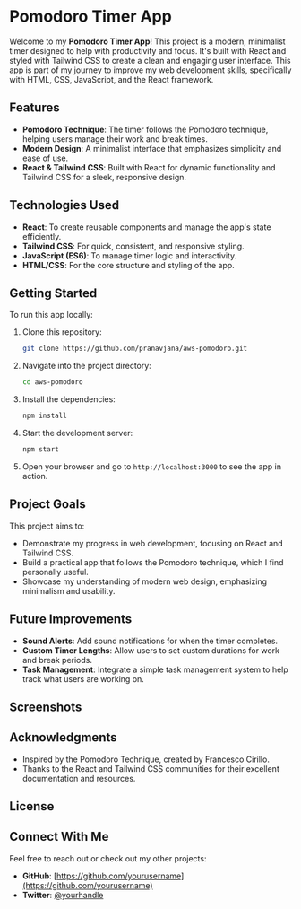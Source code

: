 # Pomodoro Timer App

Welcome to my **Pomodoro Timer App**! This project is a modern, minimalist timer designed to help with productivity and focus. It's built with React and styled with Tailwind CSS to create a clean and engaging user interface. This app is part of my journey to improve my web development skills, specifically with HTML, CSS, JavaScript, and the React framework.

## Features

- **Pomodoro Technique**: The timer follows the Pomodoro technique, helping users manage their work and break times.
- **Modern Design**: A minimalist interface that emphasizes simplicity and ease of use.
- **React & Tailwind CSS**: Built with React for dynamic functionality and Tailwind CSS for a sleek, responsive design.

## Technologies Used

- **React**: To create reusable components and manage the app's state efficiently.
- **Tailwind CSS**: For quick, consistent, and responsive styling.
- **JavaScript (ES6)**: To manage timer logic and interactivity.
- **HTML/CSS**: For the core structure and styling of the app.

## Getting Started

To run this app locally:

1. Clone this repository:
   ```bash
   git clone https://github.com/pranavjana/aws-pomodoro.git
   ```
2. Navigate into the project directory:
   ```bash
   cd aws-pomodoro
   ```
3. Install the dependencies:
   ```bash
   npm install
   ```
4. Start the development server:
   ```bash
   npm start
   ```
5. Open your browser and go to `http://localhost:3000` to see the app in action.

## Project Goals

This project aims to:

- Demonstrate my progress in web development, focusing on React and Tailwind CSS.
- Build a practical app that follows the Pomodoro technique, which I find personally useful.
- Showcase my understanding of modern web design, emphasizing minimalism and usability.

## Future Improvements

- **Sound Alerts**: Add sound notifications for when the timer completes.
- **Custom Timer Lengths**: Allow users to set custom durations for work and break periods.
- **Task Management**: Integrate a simple task management system to help track what users are working on.

## Screenshots


## Acknowledgments

- Inspired by the Pomodoro Technique, created by Francesco Cirillo.
- Thanks to the React and Tailwind CSS communities for their excellent documentation and resources.

## License

## Connect With Me

Feel free to reach out or check out my other projects:

- **GitHub**: [https://github.com/yourusername](https://github.com/yourusername)
- **Twitter**: [@yourhandle](https://twitter.com/yourhandle)
